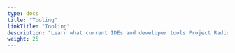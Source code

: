 ```yaml
---
type: docs
title: "Tooling"
linkTitle: "Tooling"
description: "Learn what current IDEs and developer tools Project Radius is supported in."
weight: 25
---
```

